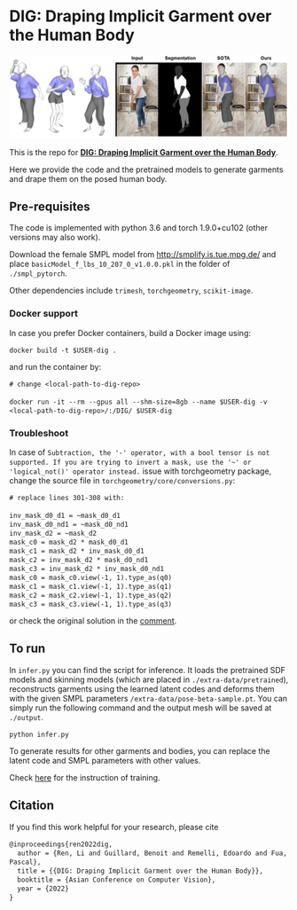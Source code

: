 # DIG: Draping Implicit Garment over the Human Body
<p align="center"><img src="misc/front.png"></p>

This is the repo for [**DIG: Draping Implicit Garment over the Human Body**](https://liren2515.github.io/page/dig/dig.html).

Here we provide the code and the pretrained models to generate garments and drape them on the posed human body.

## Pre-requisites
The code is implemented with python 3.6 and torch 1.9.0+cu102 (other versions may also work).

Download the female SMPL model from http://smplify.is.tue.mpg.de/ and place `basicModel_f_lbs_10_207_0_v1.0.0.pkl` in the folder of `./smpl_pytorch`.

Other dependencies include `trimesh`, `torchgeometry`, `scikit-image`.

### Docker support

In case you prefer Docker containers, build a Docker image using:

```
docker build -t $USER-dig .
```

and run the container by:

```
# change <local-path-to-dig-repo>

docker run -it --rm --gpus all --shm-size=8gb --name $USER-dig -v <local-path-to-dig-repo>/:/DIG/ $USER-dig
```

### Troubleshoot

In case of `Subtraction, the '-' operator, with a bool tensor is not supported. If you are trying to invert a mask, use the '~' or 'logical_not()' operator instead.` issue with torchgeometry package, change the source file in `torchgeometry/core/conversions.py`:

```
# replace lines 301-308 with:

inv_mask_d0_d1 = ~mask_d0_d1
inv_mask_d0_nd1 = ~mask_d0_nd1
inv_mask_d2 = ~mask_d2
mask_c0 = mask_d2 * mask_d0_d1
mask_c1 = mask_d2 * inv_mask_d0_d1
mask_c2 = inv_mask_d2 * mask_d0_nd1
mask_c3 = inv_mask_d2 * inv_mask_d0_nd1
mask_c0 = mask_c0.view(-1, 1).type_as(q0)
mask_c1 = mask_c1.view(-1, 1).type_as(q1)
mask_c2 = mask_c2.view(-1, 1).type_as(q2)
mask_c3 = mask_c3.view(-1, 1).type_as(q3)
```

or check the original solution in the [comment](https://github.com/gaocong13/Projective-Spatial-Transformers/issues/3#issuecomment-718995585).

## To run
In `infer.py` you can find the script for inference. It loads the pretrained SDF models and skinning models (which are placed in `./extra-data/pretrained`), reconstructs garments using the learned latent codes and deforms them with the given SMPL parameters `/extra-data/pose-beta-sample.pt`. You can simply run the following command and the output mesh will be saved at `./output`.
```
python infer.py
```

To generate results for other garments and bodies, you can replace the latent code and SMPL parameters with other values.

Check [here](https://github.com/liren2515/DIG/tree/main/models) for the instruction of training.

## Citation
If you find this work helpful for your research, please cite
```
@inproceedings{ren2022dig,
  author = {Ren, Li and Guillard, Benoit and Remelli, Edoardo and Fua, Pascal},
  title = {{DIG: Draping Implicit Garment over the Human Body}},
  booktitle = {Asian Conference on Computer Vision},
  year = {2022}
}
```
